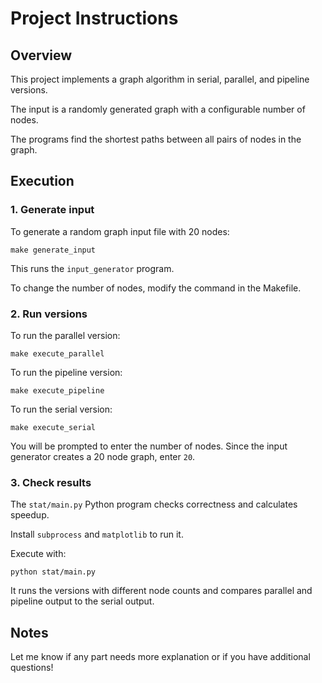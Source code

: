 # Project Instructions

## Overview

This project implements a graph algorithm in serial, parallel, and pipeline versions.

The input is a randomly generated graph with a configurable number of nodes.

The programs find the shortest paths between all pairs of nodes in the graph.

## Execution

### 1. Generate input

To generate a random graph input file with 20 nodes:

```
make generate_input
```

This runs the `input_generator` program.

To change the number of nodes, modify the command in the Makefile.

### 2. Run versions

To run the parallel version:

```
make execute_parallel
```

To run the pipeline version:

``` 
make execute_pipeline
```

To run the serial version:

```
make execute_serial 
```

You will be prompted to enter the number of nodes. Since the input generator creates a 20 node graph, enter `20`.

### 3. Check results

The `stat/main.py` Python program checks correctness and calculates speedup.

Install `subprocess` and `matplotlib` to run it. 

Execute with:

```
python stat/main.py
```

It runs the versions with different node counts and compares parallel and pipeline output to the serial output.

## Notes

Let me know if any part needs more explanation or if you have additional questions!